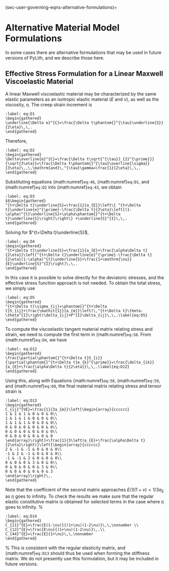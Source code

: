 (sec-user-governing-eqns-alternative-formulations)=
# Alternative Material Model Formulations

In some cases there are alternative formulations that may be used in future versions of PyLith, and we describe those here.

## Effective Stress Formulation for a Linear Maxwell Viscoelastic Material

A linear Maxwell viscoelastic material may be characterized by the same elastic parameters as an isotropic elastic material ($E$ and $\nu$), as well as the viscosity, $\eta$.
The creep strain increment is
```{math}
:label: eq:D1
\begin{gathered}
\underline{\Delta e}^{C}=\frac{\Delta t\phantom{}^{\tau}\underline{S}}{2\eta}\,\,.
\end{gathered}
```
Therefore,
```{math}
:label: eq:D2
\begin{gathered}
\Delta\overline{e}^{C}=\frac{\Delta t\sqrt{^{\tau}J_{2}^{\prime}}}{\sqrt{3\eta}}=\frac{\Delta t\phantom{}^{\tau}\overline{\sigma}}{3\eta}\,,\,\mathrm{and}\,^{\tau}\gamma=\frac{1}{2\eta}\,\,.
\end{gathered}
```
Substituting equations {math:numref}`eq:46`, {math:numref}`eq:D1`, and {math:numref}`eq:D2` into {math:numref}`eq:43`, we obtain
```{math}
:label: eq:D3
$$\begin{gathered}
^{t+\Delta t}\underline{S}=\frac{1}{a_{E}}\left\{ ^{t+\Delta t}\underline{e}^{\prime}-\frac{\Delta t}{2\eta}\left[(1-\alpha)^{t}\underline{S}+\alpha\phantom{}^{t+\Delta t}\underline{S}\right]\right\} +\underline{S}^{I}\,\,.
\end{gathered}
```
Solving for $^{t+\Delta t}\underline{S}$,
```{math}
:label: eq:D4
\begin{gathered}
^{t+\Delta t}\underline{S}=\frac{1}{a_{E}+\frac{\alpha\Delta t}{2\eta}}\left[^{t+\Delta t}\underline{e}^{\prime}-\frac{\Delta t}{2\eta}(1-\alpha)^{t}\underline{S}+\frac{1+\mathrm{\nu}}{E}\underline{S}^{I}\right]\,\,.
\end{gathered}
```
In this case it is possible to solve directly for the deviatoric stresses, and the effective stress function approach is not needed.
To obtain the total stress, we simply use
```{math}
:label: eq:D5
\begin{gathered}
^{t+\Delta t}\sigma_{ij}=\phantom{}^{t+\Delta t}S_{ij}+\frac{\mathit{1}}{a_{m}}\left(\,^{t+\Delta t}\theta-\theta^{I}\right)\delta_{ij}+P^{I}\delta_{ij}\,\,.\label{eq:D5}
\end{gathered}
```
To compute the viscoelastic tangent material matrix relating stress and strain, we need to compute the first term in {math:numref}`eq:58`.
From {math:numref}`eq:D4`, we have
```{math}
:label: eq:D12
\begin{gathered}
\frac{\partial\phantom{}^{t+\Delta t}S_{i}}{\partial\phantom{}^{t+\Delta t}e_{k}^{\prime}}=\frac{\delta_{ik}}{a_{E}+\frac{\alpha\Delta t}{2\eta}}\,\,.\label{eq:D12}
\end{gathered}
```
Using this, along with Equations {math:numref}`eq:58`, {math:numref}`eq:59`, and {math:numref}`eq:60`, the final material matrix relating stress and tensor strain is
```{math}
:label: eq:D13
\begin{gathered}
C_{ij}^{VE}=\frac{1}{3a_{m}}\left[\begin{array}{cccccc}
1 & 1 & 1 & 0 & 0 & 0\\
1 & 1 & 1 & 0 & 0 & 0\\
1 & 1 & 1 & 0 & 0 & 0\\
0 & 0 & 0 & 0 & 0 & 0\\
0 & 0 & 0 & 0 & 0 & 0\\
0 & 0 & 0 & 0 & 0 & 0
\end{array}\right]+\frac{1}{3\left(a_{E}+\frac{\alpha\Delta t}{2\eta}\right)}\left[\begin{array}{cccccc}
2 & -1 & -1 & 0 & 0 & 0\\
-1 & 2 & -1 & 0 & 0 & 0\\
-1 & -1 & 2 & 0 & 0 & 0\\
0 & 0 & 0 & 3 & 0 & 0\\
0 & 0 & 0 & 0 & 3 & 0\\
0 & 0 & 0 & 0 & 0 & 3
\end{array}\right]\,.
\end{gathered}
```
Note that the coefficient of the second matrix approaches $E/3(1+\nu)=1/3a_{E}$ as $\eta$ goes to infinity.
To check the results we make sure that the regular elastic constitutive matrix is obtained for selected terms in the case where $\eta$ goes to infinity.
%
```{math}
:label: eq:D14
\begin{gathered}
C_{11}^{E}=\frac{E(1-\nu)}{(1+\nu)(1-2\nu)}\,\,\nonumber \\
C_{12}^{E}=\frac{E\nu}{(1+\nu)(1-2\nu)}\,.\\
C_{44}^{E}=\frac{E}{1+\nu}\,\,\nonumber
\end{gathered}
```
%
This is consistent with the regular elasticity matrix, and {math:numref}`eq:D13` should thus be used when forming the stiffness matrix.
We do not presently use this formulation, but it may be included in future versions.
